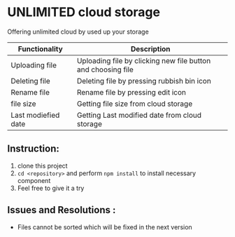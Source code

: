 # UNLIMITED cloud storage

Offering unlimited cloud by used up your storage

| Functionality          | Description                          
| -----------------------| ------------------------------------------------------------------------------------
|Uploading file          | Uploading file by clicking new file button and choosing file
|Deleting file           | Deleting file by pressing rubbish bin icon
|Rename file             | Rename file by pressing edit icon
|file size               | Getting file size from cloud storage
|Last modiefied date     | Getting Last modified date from cloud storage


## Instruction:
1. clone this project
2. ```cd <repository>``` and perform ```npm install``` to install necessary component
3. Feel free to give it a try
## Issues and Resolutions :
- Files cannot be sorted which will be fixed in the next version 

